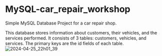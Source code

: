 # MySQL-car_repair_workshop
Simple MySQL Database Project for a car repair shop.


This database stores information about customers, their vehicles, and the services performed. It consists of 3 tables: customers, vehicles, and services. The primary keys are the id fields of each table.
![2024-04-25_22h01_39](https://github.com/KrystianJamrogiewicz/MySQL-car_repair_workshop/assets/155767356/bb28201f-025c-4001-ba9d-30af0df25219)
